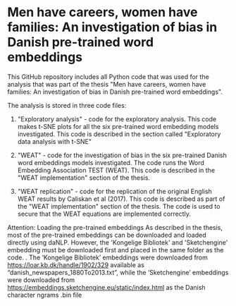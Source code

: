 # Men have careers, women have families: An investigation of bias in Danish pre-trained word embeddings


This GitHub repository includes all Python code that was used for the analysis that was part of the thesis "Men have careers, women have families: 
An investigation of bias in Danish 
pre-trained word embeddings".

The analysis is stored in three code files:
1) "Exploratory analysis" - code for the exploratory analysis. This code makes t-SNE plots for all the six pre-trained word embedding models investigated. This code is described in the section called "Exploratory data analysis with t-SNE"

2) "WEAT" - code for the investigation of bias in the six pre-trained Danish word embeddings models investigated. The code runs the Word Embedding Association TEST (WEAT). This code is described in the "WEAT implementation" section of the thesis.

3) "WEAT replication" - code for the replication of the original English WEAT results by Caliskan et al (2017). This code is described as part of the "WEAT implementation" section of the thesis. The code is used to secure that the WEAT equations are implemented correctly.


Attention: Loading the pre-trained embeddings
As described in the thesis, most of the pre-trained embeddings can be downloaded and loaded directly using daNLP. However, the 'Kongelige Bibliotek' and 'Sketchengine' embedding must be downloaded first and placed in the same folder as the code. .
The ‘Kongelige Bibliotek’ embeddings were downloaded from https://loar.kb.dk/handle/1902/329 available as “danish_newspapers_1880To2013.txt”, while the ‘Sketchengine’ embeddings were downloaded from https://embeddings.sketchengine.eu/static/index.html as the Danish character ngrams .bin file
